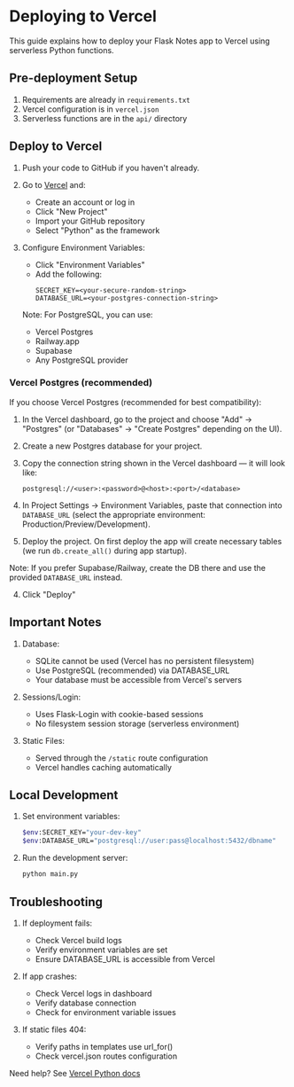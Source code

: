 # Deploying to Vercel

This guide explains how to deploy your Flask Notes app to Vercel using serverless Python functions.

## Pre-deployment Setup

1. Requirements are already in `requirements.txt`
2. Vercel configuration is in `vercel.json`
3. Serverless functions are in the `api/` directory

## Deploy to Vercel

1. Push your code to GitHub if you haven't already.

2. Go to [Vercel](https://vercel.com) and:
   - Create an account or log in
   - Click "New Project"
   - Import your GitHub repository
   - Select "Python" as the framework

3. Configure Environment Variables:
   - Click "Environment Variables"
   - Add the following:
     ```
     SECRET_KEY=<your-secure-random-string>
     DATABASE_URL=<your-postgres-connection-string>
     ```
   Note: For PostgreSQL, you can use:
   - Vercel Postgres
   - Railway.app
   - Supabase
   - Any PostgreSQL provider

### Vercel Postgres (recommended)

If you choose Vercel Postgres (recommended for best compatibility):

1. In the Vercel dashboard, go to the project and choose "Add" -> "Postgres" (or "Databases" -> "Create Postgres" depending on the UI).
2. Create a new Postgres database for your project.
3. Copy the connection string shown in the Vercel dashboard — it will look like:

   ```
   postgresql://<user>:<password>@<host>:<port>/<database>
   ```

4. In Project Settings -> Environment Variables, paste that connection into `DATABASE_URL` (select the appropriate environment: Production/Preview/Development).

5. Deploy the project. On first deploy the app will create necessary tables (we run `db.create_all()` during app startup).

Note: If you prefer Supabase/Railway, create the DB there and use the provided `DATABASE_URL` instead.

4. Click "Deploy"

## Important Notes

1. Database:
   - SQLite cannot be used (Vercel has no persistent filesystem)
   - Use PostgreSQL (recommended) via DATABASE_URL
   - Your database must be accessible from Vercel's servers

2. Sessions/Login:
   - Uses Flask-Login with cookie-based sessions
   - No filesystem session storage (serverless environment)

3. Static Files:
   - Served through the `/static` route configuration
   - Vercel handles caching automatically

## Local Development

1. Set environment variables:
   ```bash
   $env:SECRET_KEY="your-dev-key"
   $env:DATABASE_URL="postgresql://user:pass@localhost:5432/dbname"
   ```

2. Run the development server:
   ```bash
   python main.py
   ```

## Troubleshooting

1. If deployment fails:
   - Check Vercel build logs
   - Verify environment variables are set
   - Ensure DATABASE_URL is accessible from Vercel

2. If app crashes:
   - Check Vercel logs in dashboard
   - Verify database connection
   - Check for environment variable issues

3. If static files 404:
   - Verify paths in templates use url_for()
   - Check vercel.json routes configuration

Need help? See [Vercel Python docs](https://vercel.com/docs/serverless-functions/supported-languages#python)